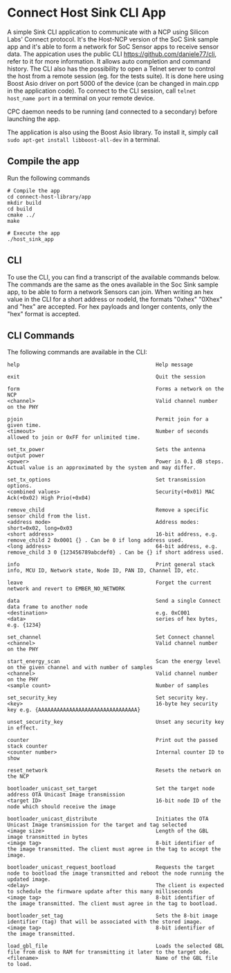 # Connect Host Sink CLI App #

A simple Sink CLI application to communicate with a NCP using Silicon Labs' Connect protocol. It's the Host-NCP version of the SoC Sink sample app and it's able to form a network for SoC Sensor apps to receive sensor data.
The appication uses the public CLI https://github.com/daniele77/cli, refer to it for more information. It allows auto completion and command history. The CLI also has the possibility to open a Telnet server to control the host from a remote session (eg. for the tests suite). It is done here using Boost Asio driver on port 5000 of the device (can be changed in main.cpp in the application code). To connect to the CLI session, call ```telnet host_name port``` in a terminal on your remote device.

CPC daemon needs to be running (and connected to a secondary) before launching the app.

The application is also using the Boost Asio library. To install it, simply call ```sudo apt-get install libboost-all-dev``` in a terminal.

## Compile the app
Run the following commands

```
# Compile the app
cd connect-host-library/app
mkdir build
cd build
cmake ../
make

# Execute the app
./host_sink_app
```

## CLI

To use the CLI, you can find a transcript of the available commands below.
The commands are the same as the ones available in the Soc Sink sample app, to be able to form a network Sensors can join.
When writing an hex value in the CLI for a short address or nodeId, the formats "0xhex" "0Xhex" and "hex" are accepted.
For hex payloads and longer contents, only the "hex" format is accepted.

## CLI Commands

The following commands are available in the CLI:
```
help                                            Help message

exit                                            Quit the session

form                                            Forms a network on the NCP
<channel>                                       Valid channel number on the PHY

pjoin                                           Permit join for a given time.
<timeout>                                       Number of seconds allowed to join or 0xFF for unlimited time.

set_tx_power                                    Sets the antenna output power
<power>                                         Power in 0.1 dB steps. Actual value is an approximated by the system and may differ.

set_tx_options                                  Set transmission options.
<combined values>                               Security(+0x01) MAC Ack(+0x02) High Prio(+0x04)

remove_child                                    Remove a specific sensor child from the list.
<address mode>                                  Address modes: short=0x02, long=0x03
<short address>                                 16-bit address, e.g. remove_child 2 0x0001 {} . Can be 0 if long address used.
<long address>                                  64-bit address, e.g. remove_child 3 0 {123456789abcdef0} . Can be {} if short address used.

info                                            Print general stack info, MCU ID, Network state, Node ID, PAN ID, Channel ID, etc.

leave                                           Forget the current network and revert to EMBER_NO_NETWORK

data                                            Send a single Connect data frame to another node
<destination>                                   e.g. 0xC001
<data>                                          series of hex bytes, e.g. {1234}

set_channel                                     Set Connect channel
<channel>                                       Valid channel number on the PHY

start_energy_scan                               Scan the energy level on the given channel and with number of samples
<channel>                                       Valid channel number on the PHY
<sample count>                                  Number of samples

set_security_key                                Set security key.
<key>                                           16-byte hey security key e.g. {AAAAAAAAAAAAAAAAAAAAAAAAAAAAAAAA}

unset_security_key                              Unset any security key in effect.

counter                                         Print out the passed stack counter
<counter number>                                Internal counter ID to show

reset_network                                   Resets the network on the NCP

bootloader_unicast_set_target                   Set the target node address OTA Unicast Image transmission
<target ID>                                     16-bit node ID of the node which should receive the image

bootloader_unicast_distribute                   Initiates the OTA Unicast Image transmission for the target and tag selected
<image size>                                    Length of the GBL image transmitted in bytes
<image tag>                                     8-bit identifier of the image transmitted. The client must agree in the tag to accept the image.

bootloader_unicast_request_bootload             Requests the target node to bootload the image transmitted and reboot the node running the updated image.
<delay>                                         The client is expected to schedule the firmware update after this many milliseconds
<image tag>                                     8-bit identifier of the image transmitted. The client must agree in the tag to bootload.

bootloader_set_tag                              Sets the 8-bit image identifier (tag) that will be associated with the stored image.
<image tag>                                     8-bit identifier of the image transmitted.

load_gbl_file                                   Loads the selected GBL file from disk to RAM for transmitting it later to the target ode.
<filename>                                      Name of the GBL file to load.
```